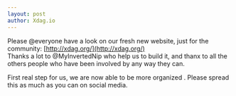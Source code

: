 ```yaml
---
layout: post
author: Xdag.io
---
```


Please @everyone have a look on our fresh new website, just for the community: [http://xdag.org/](http://xdag.org/)  
Thanks a lot to @MyInvertedNip who help us to build it, and thanx to all the others people who have been involved by any way they can.

First real step for us, we are now able to be more organized .
Please spread this as much as you can on social media.

